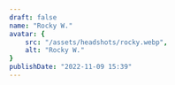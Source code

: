 ```yaml
---
draft: false
name: "Rocky W."
avatar: {
    src: "/assets/headshots/rocky.webp",
    alt: "Rocky W."
}
publishDate: "2022-11-09 15:39"
---
```

